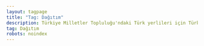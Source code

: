 ```yaml
---
layout: tagpage
title: "Tag: Dağıtım"
description: Türkiye Milletler Topluluğu'ndaki Türk yerlileri için Türkçe yazıda Türkçe dil etiketi "Dağıtım". 
tag: Dağıtım
robots: noindex
---
```

